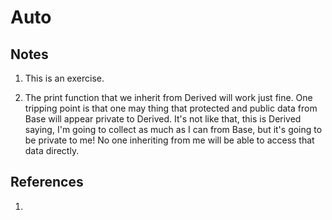# Auto

## Notes
1. This is an exercise.

2. The print function that we inherit from Derived will work just fine. One tripping point is that one may thing that protected and public data from Base will appear private to Derived. It's not like that, this is Derived saying, I'm going to collect as much as I can from Base, but it's going to be private to me! No one inheriting from me will be able to access that data directly.

## References

1. 



